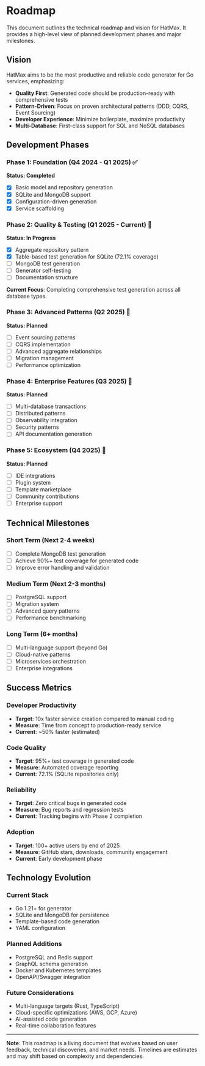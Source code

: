 # Roadmap

This document outlines the technical roadmap and vision for HatMax. It provides a high-level view of planned development phases and major milestones.

## Vision

HatMax aims to be the most productive and reliable code generator for Go services, emphasizing:
- **Quality First**: Generated code should be production-ready with comprehensive tests
- **Pattern-Driven**: Focus on proven architectural patterns (DDD, CQRS, Event Sourcing)
- **Developer Experience**: Minimize boilerplate, maximize productivity
- **Multi-Database**: First-class support for SQL and NoSQL databases

## Development Phases

### Phase 1: Foundation (Q4 2024 - Q1 2025) ✅
**Status: Completed**

- [x] Basic model and repository generation
- [x] SQLite and MongoDB support  
- [x] Configuration-driven generation
- [x] Service scaffolding

### Phase 2: Quality & Testing (Q1 2025 - Current) 🚧
**Status: In Progress**

- [x] Aggregate repository pattern
- [x] Table-based test generation for SQLite (72.1% coverage)
- [ ] MongoDB test generation
- [ ] Generator self-testing
- [ ] Documentation structure

**Current Focus**: Completing comprehensive test generation across all database types.

### Phase 3: Advanced Patterns (Q2 2025) 🔮
**Status: Planned**

- [ ] Event sourcing patterns
- [ ] CQRS implementation
- [ ] Advanced aggregate relationships
- [ ] Migration management
- [ ] Performance optimization

### Phase 4: Enterprise Features (Q3 2025) 🔮
**Status: Planned**

- [ ] Multi-database transactions
- [ ] Distributed patterns
- [ ] Observability integration
- [ ] Security patterns
- [ ] API documentation generation

### Phase 5: Ecosystem (Q4 2025) 🔮
**Status: Planned**

- [ ] IDE integrations
- [ ] Plugin system
- [ ] Template marketplace
- [ ] Community contributions
- [ ] Enterprise support

## Technical Milestones

### Short Term (Next 2-4 weeks)
- [ ] Complete MongoDB test generation
- [ ] Achieve 90%+ test coverage for generated code
- [ ] Improve error handling and validation

### Medium Term (Next 2-3 months)
- [ ] PostgreSQL support
- [ ] Migration system
- [ ] Advanced query patterns
- [ ] Performance benchmarking

### Long Term (6+ months)
- [ ] Multi-language support (beyond Go)
- [ ] Cloud-native patterns
- [ ] Microservices orchestration
- [ ] Enterprise integrations

## Success Metrics

### Developer Productivity
- **Target**: 10x faster service creation compared to manual coding
- **Measure**: Time from concept to production-ready service
- **Current**: ~50% faster (estimated)

### Code Quality
- **Target**: 95%+ test coverage in generated code
- **Measure**: Automated coverage reporting
- **Current**: 72.1% (SQLite repositories only)

### Reliability
- **Target**: Zero critical bugs in generated code
- **Measure**: Bug reports and regression tests
- **Current**: Tracking begins with Phase 2 completion

### Adoption
- **Target**: 100+ active users by end of 2025
- **Measure**: GitHub stars, downloads, community engagement
- **Current**: Early development phase

## Technology Evolution

### Current Stack
- Go 1.21+ for generator
- SQLite and MongoDB for persistence
- Template-based code generation
- YAML configuration

### Planned Additions
- PostgreSQL and Redis support
- GraphQL schema generation
- Docker and Kubernetes templates
- OpenAPI/Swagger integration

### Future Considerations
- Multi-language targets (Rust, TypeScript)
- Cloud-specific optimizations (AWS, GCP, Azure)
- AI-assisted code generation
- Real-time collaboration features

---

**Note**: This roadmap is a living document that evolves based on user feedback, technical discoveries, and market needs. Timelines are estimates and may shift based on complexity and dependencies.